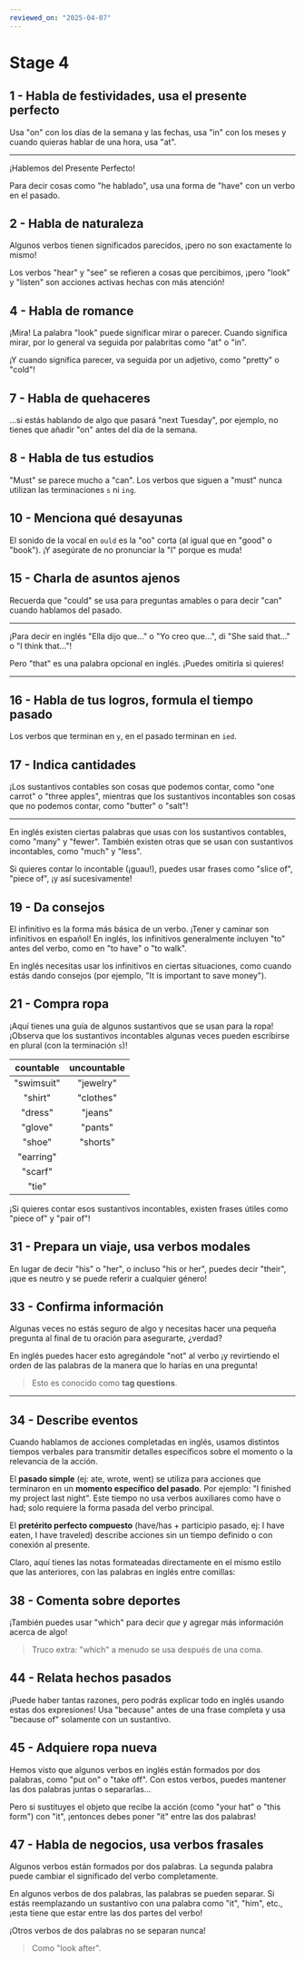 ```yaml
---
reviewed_on: "2025-04-07"
---
```


# Stage 4

## 1 - Habla de festividades, usa el presente perfecto

Usa "on" con los días de la semana y las fechas, usa "in" con los meses y cuando quieras hablar de una hora, usa "at".

---

¡Hablemos del Presente Perfecto!​

Para decir cosas como "he hablado", usa una forma de "have" con un verbo en el pasado.​

## 2 - Habla de naturaleza

Algunos verbos tienen significados parecidos, ¡pero no son exactamente lo mismo!

Los verbos "hear" y "see" se refieren a cosas que percibimos, ¡pero "look" y "listen" son acciones activas hechas con más atención!

## 4 - Habla de romance

¡Mira! La palabra "look" puede significar mirar o parecer. Cuando significa mirar, por lo general va seguida por palabritas como "at" o "in".

¡Y cuando significa parecer, va seguida por un adjetivo, como "pretty" o "cold"!

## 7 - Habla de quehaceres

...si estás hablando de algo que pasará "next Tuesday", por ejemplo, no tienes que añadir "on" antes del día de la semana.​

## 8 - Habla de tus estudios

"Must" se parece mucho a "can". Los verbos que siguen a "must" nunca utilizan las terminaciones `s` ni `ing`.

## 10 - Menciona qué desayunas

El sonido de la vocal en `ould` es la "oo" corta (al igual que en "good" o "book"). ¡Y asegúrate de no pronunciar la "l" porque es muda!

## 15 - Charla de asuntos ajenos

Recuerda que "could" se usa para preguntas amables o para decir "can" cuando hablamos del pasado.​

---

¡Para decir en inglés "Ella dijo que…" o "Yo creo que...", di "She said that..." o "I think that..."!

Pero "that" es una palabra opcional en inglés. ¡Puedes omitirla si quieres!

---

## 16 - Habla de tus logros, formula el tiempo pasado

Los verbos que terminan en `y`, en el pasado terminan en `ied`.​​

## 17 - Indica cantidades

¡Los sustantivos contables son cosas que podemos contar, como "one carrot" o "three apples", mientras que los sustantivos incontables son cosas que no podemos contar, como "butter" o "salt"!

---

En inglés existen ciertas palabras que usas con los sustantivos contables, como "many" y "fewer". También existen otras que se usan con sustantivos incontables, como "much" y "less".

Si quieres contar lo incontable (¡guau!), puedes usar frases como "slice of", "piece of", ¡y así sucesivamente!

## 19 - Da consejos

El infinitivo es la forma más básica de un verbo. ¡Tener y caminar son infinitivos en español! En inglés, los infinitivos generalmente incluyen "to" antes del verbo, como en "to have" o "to walk".​

En inglés necesitas usar los infinitivos en ciertas situaciones, como cuando estás dando consejos (por ejemplo, "It is important to save money").

## 21 - Compra ropa

¡Aquí tienes una guía de algunos sustantivos que se usan para la ropa! ¡Observa que los sustantivos incontables algunas veces pueden escribirse en plural (con la terminación `s`)!

| countable  | uncountable |
|:----------:|:-----------:|
| "swimsuit" |  "jewelry"  |
|  "shirt"   |  "clothes"  |
|  "dress"   |   "jeans"   |
|  "glove"   |   "pants"   |
|   "shoe"   |  "shorts"   |
| "earring"  |             |
|  "scarf"   |             |
|   "tie"    |             |

¡Si quieres contar esos sustantivos incontables, existen frases útiles como "piece of" y "pair of"!

## 31 - Prepara un viaje, usa verbos modales

En lugar de decir "his" o "her", o incluso "his or her", puedes decir "their", ¡que es neutro y se puede referir a cualquier género!​

## 33 - Confirma información

Algunas veces no estás seguro de algo y necesitas hacer una pequeña pregunta al final de tu oración para asegurarte, ¿verdad?​

En inglés puedes hacer esto agregándole "not" al verbo ¡y revirtiendo el orden de las palabras de la manera que lo harías en una pregunta!

> Esto es conocido como **tag questions**.

---

## 34 - Describe eventos

Cuando hablamos de acciones completadas en inglés, usamos distintos tiempos verbales para transmitir detalles específicos sobre el momento o la relevancia de la acción.

El **pasado simple** (ej: ate, wrote, went) se utiliza para acciones que terminaron en un **momento específico del pasado**. Por ejemplo: "I finished my project last night". Este tiempo no usa verbos auxiliares como have o had; solo requiere la forma pasada del verbo principal.

El **pretérito perfecto compuesto** (have/has + participio pasado, ej: I have eaten, I have traveled) describe acciones sin un tiempo definido o con conexión al presente.

Claro, aquí tienes las notas formateadas directamente en el mismo estilo que las anteriores, con las palabras en inglés entre comillas:

## 38 - Comenta sobre deportes

​¡También puedes usar "which" para decir *que* y agregar más información acerca de algo!

> Truco extra: "which" a menudo se usa después de una coma.​

## 44 - Relata hechos pasados

¡Puede haber tantas razones, pero podrás explicar todo en inglés usando estas dos expresiones! Usa "because" antes de una frase completa y usa "because of" solamente con un sustantivo.

## 45 - Adquiere ropa nueva

Hemos visto que algunos verbos en inglés están formados por dos palabras, como "put on" o "take off". Con estos verbos, puedes mantener las dos palabras juntas o separarlas...

Pero si sustituyes el objeto que recibe la acción (como "your hat" o "this form") con "it", ¡entonces debes poner "it" entre las dos palabras!​

## 47 - Habla de negocios, usa verbos frasales

Algunos verbos están formados por dos palabras. La segunda palabra puede cambiar el significado del verbo completamente.​​

En algunos verbos de dos palabras, las palabras se pueden separar. Si estás reemplazando un sustantivo con una palabra como "it", "him", etc., ¡esta tiene que estar entre las dos partes del verbo!​​

​​¡Otros verbos de dos palabras no se separan nunca!

> Como "look after".